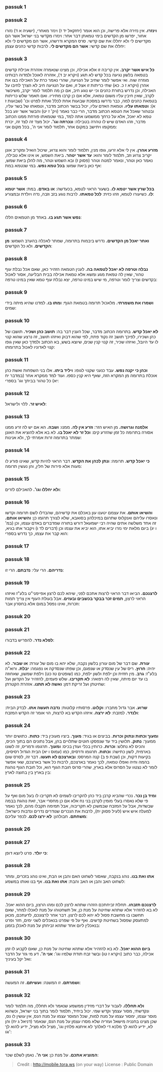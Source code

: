 
### passuk 1

### passuk 2
<b>וינזרו.</b> אין נזירה אלא פרישה, וכן הוא אומר (יחזקאל יד ז) וינזר מאחרי, (ישעיה א ד) נזורו אחור, יפרשו מן הקדשים בימי טמאתן דבר אחר: וינזרו מקדשי בני ישראל אשר הם מקדישים לי ולא יחללו את שם קדשי. סרס המקרא ודרשהו, אשר הם מקדשים לי ולא יחללו את שם קדשי: 
<b>אשר הם מקדשים לי.</b> לרבות קדשי כהנים עצמן:

### passuk 3
<b>כל איש אשר יקרב.</b> אין קריבה זו אלא אכילה, וכן מצינו שנאמרה אזהרת אכילת קדשים בטמאה בלשון נגיעה בכל קדש לא תגע (ויקרא יב ד), אזהרה לאוכל ולמדוה רבותינו מגזרה שוה. ואי אפשר לומר שחיב על הנגיעה, שהרי נאמר כרת על האכילה בצו את אהרן (ויקרא ז כ. כא) שתי כריתות זו אצל זו, ואם על הנגיעה חיב לא הצרך לחיבו על האכילה, וכן נדרש בתורת כהנים וכי יש נוגע חיב, אם כן מה תלמוד לומר יקרב, משיכשר לקרב, שאין חיבין עליו משום טמאה, אלא אם כן קרבו מתיריו. ואם תאמר שלש כריתות בטמאת כהנים למה, כבר נדרשו במסכת שבועות אחת לכלל ואחת לפרט וכו' (שבועות ז א): 
<b>וטמאתו עליו.</b> וטמאת האדם עליו, יכול בבשר הכתוב מדבר, וטמאתו של בשר עליו, ובטהור שאכל את הטמא הכתוב מדבר, הרי כבר נאמר (ויק' ז יט) והבשר אשר יגע בכל טמא לא יאכל, אלא על כרחך ממשמעו אתה למד, במי שטמאתו פורחת ממנו הכתוב מדבר, וזהו האדם שיש לו טהרה בטבילה: 
<b>ונכרתה וגו'.</b> יכול מצד זה לצד זה, יכרת ממקומו ויתישב במקום אחר, תלמוד לומר אני ה', בכל מקום אני:

### passuk 4
<b>מזרע אהרן.</b> אין לי אלא זרעו, גופו מנין, תלמוד לומר והוא צרוע, שיכול הואיל ומקריב אונן יקריב צרוע וזב, תלמוד לומר והוא: 
<b>עד אשר יטהר.</b> ביאת השמש, או אינו אלא טבילה, נאמר כאן וטהר, ונאמר למטה וטהר (פסוק ז) ובא השמש וטהר, מה להלן ביאת שמש, אף כאן ביאת שמש: 
<b>בכל טמא נפש.</b> במי שנטמא במת:

### passuk 5
<b>בכל שרץ אשר יטמא לו.</b> בשעור הראוי לטמא, בכעדשה: 
<b>או באדם.</b> במת: 
<b>אשר יטמא לו.</b> כשיעורו לטמא, וזהו כזית: 
<b>לכל טמאתו.</b> לרבות נוגע בזב וזבה, נדה ויולדת ובמצורע:

### passuk 6
<b>נפש אשר תגע בו.</b> באחד מן הטמאים הללו:

### passuk 7
<b>ואחר יאכל מן הקדשים.</b> נדרש ביבמות בתרומה, שמתר לאכלה בהערב השמש: 
<b>מן הקדשים.</b> ולא כל הקדשים:

### passuk 8
<b>נבלה וטרפה לא יאכל לטמאה בה.</b> לענין הטמאה הזהיר כאן, שאם אכל נבלת עוף טהור, שאין לה טמאת מגע ומשא אלא טמאת אכילה בבית הבליעה, אסור לאכול בקדשים וצריך לומר וטרפה, מי שיש במינו טרפה, יצא נבלת עוף טמא שאין במינו טרפה:

### passuk 9
<b>ושמרו את משמרתי.</b> מלאכול תרומה בטמאת הגוף: 
<b>ומתו בו.</b> למדנו שהיא מיתה בידי שמים:

### passuk 10
<b>לא יאכל קדש.</b> בתרומה הכתוב מדבר, שכל הענין דבר בה: 
<b>תושב כהן ושכיר.</b> תושבו של כהן ושכירו, לפיכך תושב זה נקוד פתח, לפי שהוא דבוק ואיזהו תושב, זה נרצע שהוא קנוי לו עד היובל, ואיזהו שכיר, זה קנוי קנין שנים, שיוצא בשש, בא הכתוב ולמדך כאן שאין גופו קנוי לאדוניו לאכול בתרומתו:

### passuk 11
<b>וכהן כי יקנה נפש.</b> עבד כנעני שקנוי לגופו: 
<b>ויליד ביתו.</b> אלו בני השפחות ואשת כהן אוכלת בתרומה מן המקרא הזה, שאף היא קנין כספו. ועוד למד ממקרא אחר (במדבר יח יא) כל טהור בביתך וגו' בספרי:

### passuk 12
<b>לאיש זר.</b> ללוי ולישראל:

### passuk 13
<b>אלמנה וגרושה.</b> מן האיש הזר: 
<b>וזרע אין לה.</b> ממנו: 
<b>ושבה.</b> הא אם יש לה זרע ממנו אסורה בתרומה כל זמן שהזרע קים: 
<b>וכל זר לא יאכל בו.</b> לא בא אלא להוציא את האונן שמתר בתרומה זרות אמרתי לך, ולא אנינות:

### passuk 14
<b>כי יאכל קדש.</b> תרומה: 
<b>ונתן לכהן את הקדש.</b> דבר הראוי להיות קדש, שאינו פורע לו מעות אלא פירות של חלין, והן נעשין תרומה:

### passuk 15
<b>ולא יחללו וגו'.</b> להאכילם לזרים:

### passuk 16
<b>והשיאו אותם.</b> את עצמם יטענו עון באכלם את קדשיהם, שהבדלו לשם תרומה וקדשו ונאסרו עליהם ואנקלוס שתרגם במיכלהון בסואבא, שלא לצורך תרגמו כן: 
<b>והשיאו אותם.</b> זה אחד משלשה אתים שהיה רבי ישמעאל דורש בתורה שמדברים באדם עצמו, וכן (במ' ו יג) ביום מלאת ימי נזרו יביא אתו, הוא יביא את עצמו וכן (דברים לד ו) ויקבור אתו בגיא, הוא קבר את עצמו, כך נדרש בספרי:

### passuk 17

### passuk 18
<b>נדריהם.</b> הרי עלי: 
<b>נדבתם.</b> הרי זו:

### passuk 19
<b>לרצנכם.</b> הביאו דבר הראוי לרצות אתכם לפני, שיהא לכם לרצון אפיימני"ט בלע"ז ואיזהו הראוי לרצון, 
<b>תמים זכר בבקר בכשבים ובעזים.</b> אבל בעולת העוף אין צריך תמות וזכרות, ואינו נפסל במום אלא בחסרון אבר:

### passuk 20

### passuk 21
<b>לפלא נדר.</b> להפריש בדבורו:

### passuk 22
<b>עורת.</b> שם דבר של מום עורון בלשון נקבה, שלא יהא בו מום של עורת: 
<b>או שבור.</b> לא יהיה: 
<b>חרוץ.</b> ריס של עין שנסדק או שנפגם, וכן שפתו שנסדקה או נפגמה: 
<b>יבלת.</b> ורוא"ה בלע"ז: 
<b>גרב.</b> מין חזזית וכן ילפת ולשון ילפת, כמו (שופטים טז כט) וילפת שמשון, שאחוזה בו עד יום מיתה, שאין לה רפואה: 
<b>לא תקריבו.</b> שלש פעמים, להזהיר על הקדשן ועל שחיטתן ועל זריקת דמן: 
<b>ואשה לא תתנו.</b> אזהרת הקטרתן: 

### passuk 23
<b>שרוע.</b> אבר גדול מחברו: 
<b>וקלוט.</b> פרסותיו קלוטות: 
<b>נדבה תעשה אתו.</b> לבדק הבית: 
<b>ולנדר.</b> למזבח: 
<b>לא ירצה.</b> איזהו הקדש בא לרצות, הוי אומר זה הקדש המזבח:

### passuk 24
<b>ומעוך וכתות ונתוק וכרות.</b> בביצים או בגיד: 
<b>מעוך.</b> ביציו מעוכין ביד: 
<b>כתות.</b> כתושים יותר ממעוך: 
<b>נתוק.</b> תלושין ביד עד שנפסקו חוטים שתלויים בהן, אבל נתונים הם בתוך הכיס, והכיס לא נתלש: 
<b>וכרות.</b> כרותין בכלי ועודן בכיס: 
<b>ומעוך.</b> תרגומו ודמריס, זה לשונו בארמית, לשון כתישה: 
<b>וכתות.</b> תרגומו ודרסיס, כמו (עמוס ו יא) הבית הגדול רסיסים, בקיעות דקות, וכן (שבת פ ב) קנה המרסס: 
<b>ובארצכם לא תעשו.</b> דבר זה, לסרס שום בהמה וחיה ואפלו טמאה, לכך נאמר בארצכם, לרבות כל אשר בארצכם, שאי אפשר לומר לא נצטוו על הסרוס אלא בארץ, שהרי סרוס חובת הגוף הוא, וכל חובת הגוף נוהגת בין בארץ בין בחוצה לארץ:

### passuk 25
<b>ומיד בן נכר.</b> נכרי שהביא קרבן ביד כהן להקריבו לשמים לא תקריבו לו בעל מום ואף על פי שלא נאסרו בעלי מומין לקרבן בני נח אלא אם כן מחסרי אבר, זאת נוהגת בבמה שבשדות, אבל על המזבח שבמשכן לא תקריבוה, אבל תמימה תקבלו מהם, לכך נאמר למעלה איש איש (לעיל פסוק יח), לרבות את הנכרים שנודרים נדרים ונדבות כישראל: 
<b>משחתם.</b> חבולהון: 
<b>לא ירצו לכם.</b> לכפר עליכם:

### passuk 26

### passuk 27
<b>כי יולד.</b> פרט ליוצא דופן:

### passuk 28
<b>אתו ואת בנו.</b> נוהג בנקבה, שאסור לשחוט האם והבן או הבת, ואינו נוהג בזכרים, ומתר לשחוט האב והבן או האב והבת: 
<b>אתו ואת בנו.</b> אף בנו ואותו במשמע:

### passuk 29
<b>לרצנכם תזבחו.</b> תחלת זביחתכם הזהרו שתהא לרצון לכם ומהו הרצון, ביום ההוא יאכל. לא בא להזהיר אלא שתהא שחיטה על מנת כן, אל תשחטוהו על מנת לאכלו למחר, שאם תחשבו בו מחשבת פסול לא יהא לכם לרצון. דבר אחר לרצונכם, לדעתכם, מכאן למתעסק שפסול בשחיטת קדשים. ואף על פי שפרט בנאכלים לשני ימים, חזר ופרט בנאכלין ליום אחד שתהא זביחתן על מנת לאכלן בזמנן:

### passuk 30
<b>ביום ההוא יאכל.</b> לא בא להזהיר אלא שתהא שחיטה על מנת כן, שאם לקבוע לו זמן אכילה, כבר כתוב (ויקרא ז טו) ובשר זבח תודת שלמיו וגו': 
<b>אני ה'.</b> דע מי גזר על הדבר ואל יקל בעיניך:

### passuk 31
<b>ושמרתם.</b> זו המשנה: 
<b>ועשיתם.</b> זה המעשה:

### passuk 32
<b>ולא תחללו.</b> לעבור על דברי מזידין ממשמע שנאמר ולא תחללו, מה תלמוד לומר ונקדשתי, מסור עצמך וקדש שמי. יכול ביחיד, תלמוד לומר בתוך בני ישראל, וכשהוא מוסר עצמו, ימסור עצמו על מנת למות, שכל המוסר עצמו על מנת הנס, אין עושין לו נס, שכן מצינו בחנניה מישאל ועזריה שלא מסרו עצמן על מנת הנס, שנאמר (דניאל ג יח) והן לא, ידיע להוא לך מלכא די לאלהך לא איתנא פלחין וגו', מציל ולא מציל, ידיע להוא לך וגו':

### passuk 33
<b>המוציא אתכם.</b> על מנת כן: 
<b>אני ה'.</b> נאמן לשלם שכר:

>Credit : http://mobile.tora.ws (on your way)
>License : Public Domain
